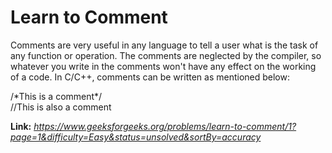 # Learn to Comment
Comments are very useful in any language to tell a user what is the task of any function or operation. The comments are neglected by the compiler, so whatever you write in the comments won't have any effect on the working of a code. In C/C++, comments can be written as mentioned below:  
  
/\*This is a comment\*/  
//This is also a comment  
  
**Link:** _https://www.geeksforgeeks.org/problems/learn-to-comment/1?page=1&difficulty=Easy&status=unsolved&sortBy=accuracy_
